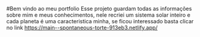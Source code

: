 #Bem vindo ao meu portfolio
Esse projeto guardam todas as informações sobre mim e meus conhecimentos, nele recriei um sistema solar inteiro e cada planeta é uma caracteristica minha, se ficou interessado basta clicar no link 
https://main--spontaneous-torte-913eb3.netlify.app/
